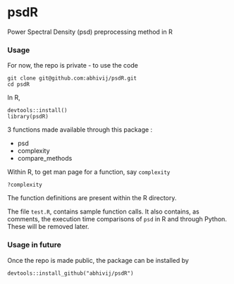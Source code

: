 # psdR
Power Spectral Density (psd) preprocessing method in R

### Usage

For now, the repo is private - to use the code
```
git clone git@github.com:abhivij/psdR.git
cd psdR
```

In R,
```
devtools::install()
library(psdR)
```

3 functions made available through this package :
* psd
* complexity
* compare_methods

Within R, to get man page for a function, say `complexity`
```
?complexity
```

The function definitions are present within the R directory.


The file `test.R`, contains sample function calls. It also contains, as comments, the execution time comparisons of `psd` in R and through Python.
These will be removed later.


### Usage in future

Once the repo is made public, the package can be installed by
```
devtools::install_github("abhivij/psdR")
```
